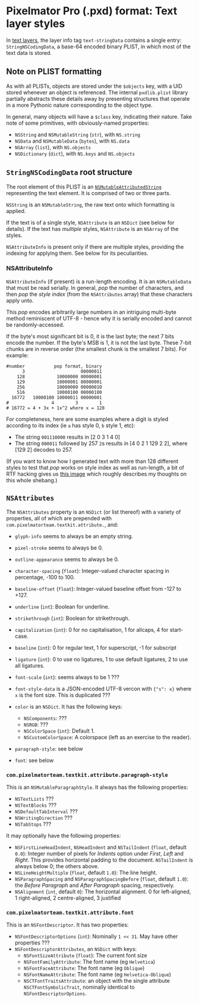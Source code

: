 # Pixelmator Pro (.pxd) format: Text layer styles

In [text layers](/docs/pxd/layer.md#text), the layer info tag `text-stringData` contains a single entry: `StringNSCodingData`, a base-64 encoded binary PLIST, in which most of the text data is stored.

## Note on PLIST formatting

As with all PLISTs, objects are stored under the `$objects` key, with a UID stored whenever an object is referenced. The internal `pxdlib.plist` library partially abstracts these details away by presenting structures that operate in a more Pythonic nature corresponding to the object type.

In general, many objects will have a `$class` key, indicating their nature. Take note of some primitives, with obviously-named properties:
- `NSString` and `NSMutableString` (`str`), with `NS.string`
- `NSData` and `NSMutableData` (`bytes`), with `NS.data`
- `NSArray` (`list`), with `NS.objects`
- `NSDictionary` (`dict`), with `NS.keys` and `NS.objects`

## `StringNSCodingData` root structure

The root element of this PLIST is an [`NSMutableAttributedString`](https://developer.apple.com/documentation/foundation/nsmutableattributedstring) representing the text element. It is comprised of two or three parts.

`NSString` is an `NSMutableString`, the raw text onto which formatting is applied.

If the text is of a single style, `NSAttribute` is an `NSDict` (see below for details). If the text has *multiple* styles, `NSAttribute` is an `NSArray` of the styles.

`NSAttributeInfo` is present only if there are multiple styles, providing the indexing for applying them. See below for its peculiarities.

### NSAttributeInfo

`NSAttributeInfo` (if present) is a run-length encoding. It is an `NSMutableData` that must be read serially. In general, _pop_ the number of characters, and then _pop_ the *style index* (from the `NSAttributes` array) that these characters apply unto.

This _pop_ encodes arbitrarily large numbers in an intriguing multi-byte method reminiscent of UTF-8 - hence why it is serially encoded and cannot be randomly-accessed.

If the byte's most significant bit is 0, it is the last byte; the next 7 bits encode the number. If the byte's MSB is 1, it is not the last byte. These 7-bit chunks are in reverse order (the smallest chunk is the smallest 7 bits). For example:

```
#number           pop format, binary
      3                     00000011
    128            10000000 00000001
    129            10000001 00000001
    256            10000000 00000010
    516            10000100 00000100
  16772   10000100 10000011 00000001
#                4        3        1
# 16772 = 4 + 3x + 1x^2 where x = 128
```

For completeness, here are some examples where a digit is styled according to its index (ie `a` has style 0, `b` style 1, etc):
- The string `001110000` results in [2 0 3 1 4 0]
- The string `000011` followed by 257 `2`s results in [4 0  2 1 129 2 2], where [129 2] decodes to 257.

(If you want to know how I generated text with more than 128 different styles to test that _pop_ works on style index as well as run-length, a bit of RTF hacking gives us [this image](https://cdn.discordapp.com/attachments/1054061996695367811/1054771575137783859/Screenshot_2022-12-20_at_2.45.29_pm.png) which roughly describes my thoughts on this whole shebang.)


## `NSAttributes`

The `NSAttributes` property is an `NSDict` (or list thereof) with a variety of properties, all of which are prepended with `com.pixelmatorteam.textkit.attribute.`, and:

- `glyph-info` seems to always be an empty string.
- `pixel-stroke` seems to always be 0.
- `outline-appearance` seems to always be 0.
- `character-spacing` (`float`): Integer-valued character spacing in percentage, -100 to 100.
- `baseline-offset` (`float`): Integer-valued baseline offset from -127 to +127.
- `underline` (`int`): Boolean for underline.
- `strikethrough` (`int`): Boolean for strikethrough.
- `capitalization` (`int`): 0 for no capitalisation, 1 for allcaps, 4 for start-case.
- `baseline` (`int`): 0 for regular text, 1 for superscript, -1 for subscript
- `ligature` (`int`): 0 to use no ligatures, 1 to use default ligatures, 2 to use all ligatures.

- `font-scale` (`int`): seems always to be 1 ???
- `font-style-data` is a JSON-encoded UTF-8 vercon with `{"s": x}` where `x` is the font size. This is duplicated ???
- `color` is an `NSDict`. It has the following keys:
  - `NSComponents`: ???
  - `NSRGB`: ???
  - `NSColorSpace` (`int`): Default 1.
  - `NSCustomColorSpace`: A colorspace (left as an exercise to the reader).
- `paragraph-style`: see below
- `font`: see below


### `com.pixelmatorteam.textkit.attribute.paragraph-style`

This is an `NSMutableParagraphStyle`.
It always has the following properties:
- `NSTextLists` ???
- `NSTextBlocks` ???
- `NSDefaultTabInterval` ???
- `NSWritingDirection` ???
- `NSTabStops` ???

It may optionally have the following properties:
- `NSFirstLineHeadIndent`, `NSHeadIndent` and `NSTailIndent` (`float`, default `0.0`): Integer number of pixels for *Indents* option under *First*, *Left* and *Right*. This provides horizontal padding to the document. `NSTailIndent` is always below 0; the others above.
- `NSLineHeightMultiple` (`float`, default `1.0`): The line height.
- `NSParagraphSpacing` and `NSParagraphSpacingBefore` (`float`, default `1.0`): the *Before Paragraph* and *After Paragraph* spacing, respectively.
- `NSAlignment` (`int`, default `0`): The horizontal alignment. 0 for left-aligned, 1 right-aligned, 2 centre-aligned, 3 justified


### `com.pixelmatorteam.textkit.attribute.font`

This is an `NSFontDescriptor`. It has two properties:
- `NSFontDescriptorOptions` (`int`): Nominally `1 << 31`. May have other properties ???
- `NSFontDescriptorAttributes`, an `NSDict` with keys:
  - `NSFontSizeAttribute` (`float`): The current font size
  - `NSFontFamilyAttribute`: The font name (eg `Helvetica`)
  - `NSFontFaceAttribute`: The font name (eg `Oblique`)
  - `NSFontNameAttribute`: The font name (eg `Helvetica-Oblique`)
  - `NSCTFontTraitsAttribute`: an object with the single attribute `NSCTFontSymbolicTrait`, nominally identical to `NSFontDescriptorOptions`.